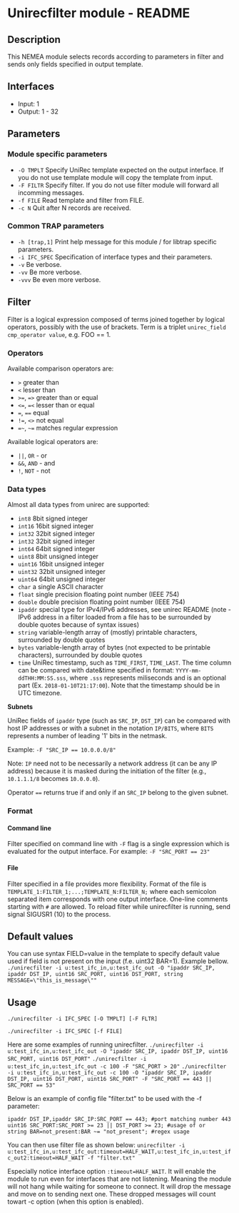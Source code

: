 # Unirecfilter module - README

## Description
This NEMEA module selects records according to parameters in filter and sends only fields specified in output template.

## Interfaces
- Input: 1
- Output: 1 - 32

## Parameters
### Module specific parameters
  - `-O TMPLT`  Specify UniRec template expected on the output interface.
    If you do not use template module will copy the template from input.
  - `-F FILTR`	Specify filter.
    If you do not use filter module will forward all incomming messages.
  - `-f FILE`	Read template and filter from FILE.
  - `-c N`		Quit after N records are received.

### Common TRAP parameters
- `-h [trap,1]`        Print help message for this module / for libtrap specific parameters.
- `-i IFC_SPEC`      Specification of interface types and their parameters.
- `-v`               Be verbose.
- `-vv`              Be more verbose.
- `-vvv`             Be even more verbose.

## Filter
Filter is a logical expression composed of terms joined together by logical operators, possibly with the use of brackets. Term is a triplet `unirec_field cmp_operator value`, e.g. FOO == 1. 

### Operators
Available comparison operators are:

- `>` greater than
- `<` lesser than
- `>=`, `=>` greater than or equal
- `<=`, `=<` lesser than or equal
- `=`, `==` equal
- `!=`, `<>` not equal
- `=~`, `~=` matches regular expression

Available logical operators are:

- `||`, `OR` - or
- `&&`, `AND` - and
- `!`, `NOT` - not

### Data types

Almost all data types from unirec are supported:

- `int8` 8bit signed integer
- `int16` 16bit signed integer
- `int32` 32bit signed integer
- `int32` 32bit signed integer
- `int64` 64bit signed integer
- `uint8` 8bit unsigned integer
- `uint16` 16bit unsigned integer
- `uint32` 32bit unsigned integer
- `uint64` 64bit unsigned integer
- `char`  a single ASCII character
- `float` single precision floating point number (IEEE 754)
- `double` double precision floating point number (IEEE 754)
- `ipaddr` special type for IPv4/IPv6 addresses, see unirec README (note -  IPv6 address in a filter loaded from a file has to be surrounded by double quotes because of syntax issues)
- `string` variable-length array of (mostly) printable characters, surrounded by double quotes
- `bytes` variable-length array of bytes (not expected to be printable characters), surrounded by double quotes
- `time` UniRec timestamp, such as `TIME_FIRST`, `TIME_LAST`. The time column can be compared with date&time specified in format: `YYYY-mm-ddTHH:MM:SS.sss`, where `.sss` represents miliseconds and is an optional part (Ex. `2018-01-10T21:17:00`). Note that the timestamp should be in UTC timezone.

**Subnets**

UniRec fields of `ipaddr` type (such as `SRC_IP`, `DST_IP`) can be compared with host IP addresses or with a subnet in the notation `IP/BITS`, where `BITS` represents
a number of leading '1' bits in the netmask.

Example: `-F "SRC_IP == 10.0.0.0/8"`

Note: `IP` need not to be necessarily a network address (it can be any IP address) because it is masked during the initiation of the filter (e.g., `10.1.1.1/8` becomes `10.0.0.0`).

Operator `==` returns true if and only if an `SRC_IP` belong to the given subnet.

### Format
#### Command line
Filter specified on command line with `-F` flag is a single expression which is evaluated for the output interface. For example: `-F "SRC_PORT == 23"`

#### File
Filter specified in a file provides more flexibility. Format of the file is `TEMPLATE_1:FILTER_1;...;TEMPLATE_N:FILTER_N;` where each semicolon separated item corresponds with one output interface. One-line comments starting with `#` are allowed. To reload filter while unirecfilter is running, send signal SIGUSR1 (10) to the process.

## Default values
You can use syntax FIELD=value in the template to specify default value used if field is not present on the input (f.e. uint32 BAR=1). Example bellow.
`./unirecfilter -i u:test_ifc_in,u:test_ifc_out -O "ipaddr SRC_IP, ipaddr DST_IP, uint16 SRC_PORT, uint16 DST_PORT, string MESSAGE=\"this_is_message\""`

## Usage
`./unirecfilter -i IFC_SPEC [-O TMPLT] [-F FLTR]`

`./unirecfilter -i IFC_SPEC [-f FILE]`

Here are some examples of running unirecfilter.
`./unirecfilter -i u:test_ifc_in,u:test_ifc_out -O "ipaddr SRC_IP, ipaddr DST_IP, uint16 SRC_PORT, uint16 DST_PORT"`
`./unirecfilter -i u:test_ifc_in,u:test_ifc_out -c 100 -F "SRC_PORT > 20"`
`./unirecfilter -i u:test_ifc_in,u:test_ifc_out -c 100 -O "ipaddr SRC_IP, ipaddr DST_IP, uint16 DST_PORT, uint16 SRC_PORT" -F "SRC_PORT == 443 || SRC_PORT == 53"`

Below is an example of config file "filter.txt" to be used with the -f parameter:
```
ipaddr DST_IP,ipaddr SRC_IP:SRC_PORT == 443; #port matching number 443
uint16 SRC_PORT:SRC_PORT >= 23 || DST_PORT >= 23; #usage of or
string BAR=not_present:BAR ~= "not_present"; #regex usage
```

You can then use filter file as shown below:
`unirecfilter -i u:test_ifc_in,u:test_ifc_out:timeout=HALF_WAIT,u:test_ifc_in,u:test_ifc_out2:timeout=HALF_WAIT -f "filter.txt"`

Especially notice interface option `:timeout=HALF_WAIT`. It will enable the module to run even for interfaces that are not listening. Meaning the module will not hang while waiting for someone to connect. It will drop the message and move on to sending next one. These dropped messages will count towart -c option (when this option is enabled).

